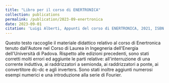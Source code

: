 ```yaml
---
title: "Libro per il corso di ENERTRONICA"
collection: publications
permalink: /publication/2023-09-enertronica
date: 2023-09-01
citation: 'Luigi Alberti, Appunti del corso di ENERTRONICA, 2021, ISBN 979-8471858589, 273 pagine, disponibile in Amazon'
---
```


Questo testo raccoglie il materiale didattico relativo al corso di Enertronica
tenuto dall'Autore nel Corso di Laurea in Ingegneria dell'Energia
dell'Università di Padova. Rispetto alle edizioni precedenti, sono stati
corretti molti errori ed aggiunte le parti relative: all'interruzione di
una corrente induttiva, ai raddrizzatori a semionda, ai raddrizzatori a ponte,
ai convertitore dc-dc e agli inverters. Sono stati inoltre aggiunti numerosi
esempi numerici e una introduzione alla serie di Fourier.
